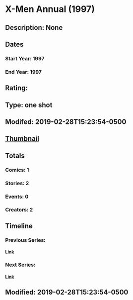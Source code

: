 # X-Men Annual (1997)
## Description: None
## Dates
### Start Year: 1997
### End Year: 1997
## Rating: 
## Type: one shot
## Modifed: 2019-02-28T15:23:54-0500
## [Thumbnail](http://i.annihil.us/u/prod/marvel/i/mg/b/40/image_not_available.jpg)
## Totals
### Comics: 1
### Stories: 2
### Events: 0
### Creators: 2
## Timeline
### Previous Series: 
#### [Link]()
### Next Series: 
#### [Link]()
## Modified: 2019-02-28T15:23:54-0500